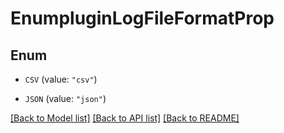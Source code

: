 # EnumpluginLogFileFormatProp

## Enum


* `CSV` (value: `"csv"`)

* `JSON` (value: `"json"`)


[[Back to Model list]](../README.md#documentation-for-models) [[Back to API list]](../README.md#documentation-for-api-endpoints) [[Back to README]](../README.md)


